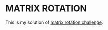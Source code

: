 # MATRIX ROTATION

This is my solution of [matrix rotation challenge](https://www.codeeval.com/open_challenges/178/).
